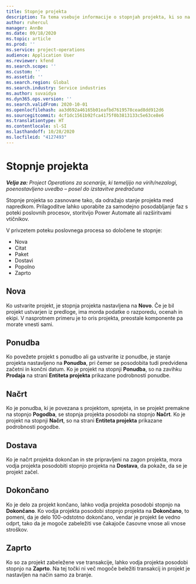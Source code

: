 ```yaml
---
title: Stopnje projekta
description: Ta tema vsebuje informacije o stopnjah projekta, ki so na voljo v storitvi Microsoft Dynamics Project Operations.
author: ruhercul
manager: AnnBe
ms.date: 09/18/2020
ms.topic: article
ms.prod: ''
ms.service: project-operations
audience: Application User
ms.reviewer: kfend
ms.search.scope: ''
ms.custom: ''
ms.assetid: ''
ms.search.region: Global
ms.search.industry: Service industries
ms.author: suvaidya
ms.dyn365.ops.version: ''
ms.search.validFrom: 2020-10-01
ms.openlocfilehash: aa3d692a46165b01eafbd7619578cead8dd912d6
ms.sourcegitcommit: 4cf1dc1561b92fca4175f0b3813133c5e63ce8e6
ms.translationtype: HT
ms.contentlocale: sl-SI
ms.lasthandoff: 10/28/2020
ms.locfileid: "4127493"
---
```

# <a name="project-stages"></a>Stopnje projekta

_**Velja za:** Project Operations za scenarije, ki temeljijo na virih/nezalogi, poenostavljeno uvedbo – posel do izstavitve predračuna_

Stopnje projekta so zasnovane tako, da odražajo stanje projekta med napredkom. Prilagoditve lahko uporabite za samodejno posodabljanje faz s poteki poslovnih procesov, storitvijo Power Automate ali razširitvami vtičnikov.

V privzetem poteku poslovnega procesa so določene te stopnje:

- Nova
- Citat
- Paket
- Dostavi
- Popolno
- Zaprto 

## <a name="new"></a>Nova

Ko ustvarite projekt, je stopnja projekta nastavljena na **Novo**. Če je bil projekt ustvarjen iz predloge, ima morda podatke o razporedu, ocenah in ekipi. V nasprotnem primeru je to oris projekta, preostale komponente pa morate vnesti sami.

## <a name="quote"></a>Ponudba

Ko povežete projekt s ponudbo ali ga ustvarite iz ponudbe, je stanje projekta nastavljeno na **Ponudba**, pri čemer se posodobita tudi predvidena začetni in končni datum. Ko je projekt na stopnji **Ponudba**, so na zavihku **Prodaja** na strani **Entiteta projekta** prikazane podrobnosti ponudbe.

## <a name="plan"></a>Načrt

Ko je ponudba, ki je povezana s projektom, sprejeta, in se projekt premakne na stopnjo **Pogodba**, se stopnja projekta posodobi na stopnjo **Načrt**. Ko je projekt na stopnji **Načrt**, so na strani **Entiteta projekta** prikazane podrobnosti pogodbe.

## <a name="deliver"></a>Dostava

Ko je načrt projekta dokončan in ste pripravljeni na zagon projekta, mora vodja projekta posodobiti stopnjo projekta na **Dostava**, da pokaže, da se je projekt začel.

## <a name="complete"></a>Dokončano 

Ko je delo za projekt končano, lahko vodja projekta posodobi stopnjo na **Dokončano**. Ko vodja projekta posodobi stopnjo projekta na **Dokončano**, to pomeni, da je delo 100-odstotno dokončano, vendar je projekt še vedno odprt, tako da je mogoče zabeležiti vse čakajoče časovne vnose ali vnose stroškov.

## <a name="close"></a>Zaprto

Ko so za projekt zabeležene vse transakcije, lahko vodja projekta posodobi stopnjo na **Zaprto**. Na tej točki ni več mogoče beležiti transakcij in projekt je nastavljen na način samo za branje.

